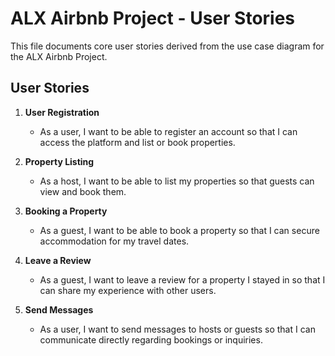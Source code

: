 # ALX Airbnb Project - User Stories

This file documents core user stories derived from the use case diagram for the ALX Airbnb Project.

## User Stories

1. **User Registration**

   - As a user, I want to be able to register an account so that I can access the platform and list or book properties.

2. **Property Listing**

   - As a host, I want to be able to list my properties so that guests can view and book them.

3. **Booking a Property**

   - As a guest, I want to be able to book a property so that I can secure accommodation for my travel dates.

4. **Leave a Review**

   - As a guest, I want to leave a review for a property I stayed in so that I can share my experience with other users.

5. **Send Messages**
   - As a user, I want to send messages to hosts or guests so that I can communicate directly regarding bookings or inquiries.
